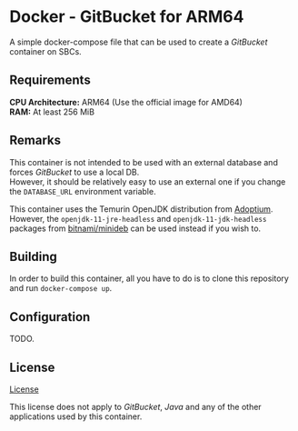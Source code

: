 # Docker - GitBucket for ARM64
A simple docker-compose file that can be used to create a *GitBucket* container on SBCs.

## Requirements
__CPU Architecture:__ ARM64 (Use the official image for AMD64)<br>
__RAM:__ At least 256 MiB

## Remarks
This container is not intended to be used with an external database and forces *GitBucket* to use a local DB.<br>
However, it should be relatively easy to use an external one if you change the `DATABASE_URL` environment variable.

This container uses the Temurin OpenJDK distribution from [Adoptium](https://adoptium.net/).<br>
However, the `openjdk-11-jre-headless` and `openjdk-11-jdk-headless` packages from [bitnami/minideb](https://github.com/bitnami/minideb) can be used instead if you wish to.

## Building
In order to build this container, all you have to do is to clone this repository and run `docker-compose up`.

## Configuration
TODO.

## License
[License](LICENSE)

This license does not apply to *GitBucket*, *Java* and any of the other applications used by this container.
